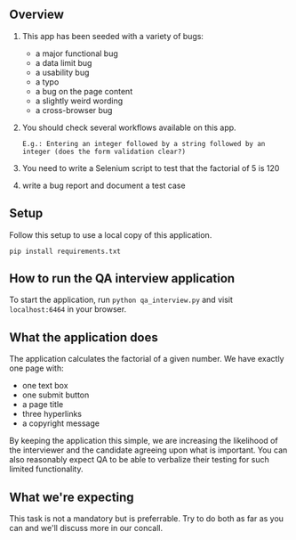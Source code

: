 ## Overview

1. This app has been seeded with a variety of bugs:

    * a major functional bug
    * a data limit bug
    * a usability bug
    * a typo
    * a bug on the page content
    * a slightly weird wording 
    * a cross-browser bug 

2. You should check several workflows available on this app. 

    `E.g.: Entering an integer followed by a string followed by an integer (does the form validation clear?)`

3. You need to write a Selenium script to test that the factorial of 5 is 120

4. write a bug report and document a test case


## Setup

Follow this setup to use a local copy of this application. 

`pip install requirements.txt`


## How to run the QA interview application

To start the application, run `python qa_interview.py` and visit `localhost:6464` in your browser.


## What the application does

The application calculates the factorial of a given number. We have exactly one page with:

* one text box 
* one submit button
* a page title 
* three hyperlinks 
* a copyright message

By keeping the application this simple, we are increasing the likelihood of the interviewer and the candidate agreeing upon what is important. You can also reasonably expect QA to be able to verbalize their testing for such limited functionality.


## What we're expecting

This task is not a mandatory but is preferrable. Try to do both as far as you can and we'll discuss more in our concall.